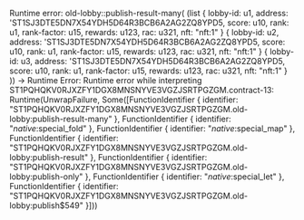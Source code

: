 Runtime error: old-lobby::publish-result-many(
(list
{
lobby-id: u1, address: 'ST1SJ3DTE5DN7X54YDH5D64R3BCB6A2AG2ZQ8YPD5, score: u10, rank: u1, rank-factor: u15, rewards: u123, rac: u321, nft: "nft:1" } { lobby-id: u2, address: 'ST1SJ3DTE5DN7X54YDH5D64R3BCB6A2AG2ZQ8YPD5, score: u10, rank: u1, rank-factor: u15, rewards: u123, rac: u321, nft: "nft:1" } { lobby-id: u3, address: 'ST1SJ3DTE5DN7X54YDH5D64R3BCB6A2AG2ZQ8YPD5, score: u10, rank: u1, rank-factor: u15, rewards: u123, rac: u321, nft: "nft:1" }
)) ->
Runtime Error: Runtime error while interpreting ST1PQHQKV0RJXZFY1DGX8MNSNYVE3VGZJSRTPGZGM.contract-13:
Runtime(UnwrapFailure, Some([FunctionIdentifier { identifier: "ST1PQHQKV0RJXZFY1DGX8MNSNYVE3VGZJSRTPGZGM.old-lobby:publish-result-many" }, FunctionIdentifier { identifier: "_native_:special_fold" }, FunctionIdentifier { identifier: "_native_:special_map" },
FunctionIdentifier { identifier: "ST1PQHQKV0RJXZFY1DGX8MNSNYVE3VGZJSRTPGZGM.old-lobby:publish-result" },
FunctionIdentifier { identifier: "ST1PQHQKV0RJXZFY1DGX8MNSNYVE3VGZJSRTPGZGM.old-lobby:publish-only" },
FunctionIdentifier { identifier: "_native_:special_let" }, FunctionIdentifier { identifier: "ST1PQHQKV0RJXZFY1DGX8MNSNYVE3VGZJSRTPGZGM.old-lobby:publish$549" }]))
